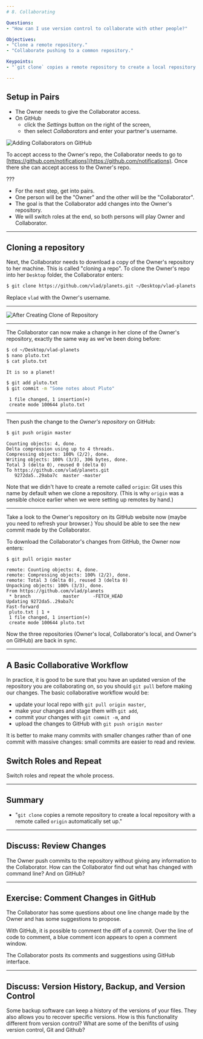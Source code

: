 ```yaml
---
# 8. Collaborating

Questions:
- "How can I use version control to collaborate with other people?"

Objectives:
- "Clone a remote repository."
- "Collaborate pushing to a common repository."

Keypoints:
- "`git clone` copies a remote repository to create a local repository with a remote called `origin` automatically set up."

---
```


## Setup in Pairs

* The Owner needs to give the Collaborator access.
* On GitHub
    * click the _Settings_ button on the right of the screen,
    * then select _Collaborators_  and enter your partner's username.

![Adding Collaborators on GitHub](../fig/github-add-collaborators.png)

To accept access to the Owner's repo, the Collaborator
needs to go to [https://github.com/notifications](https://github.com/notifications).
Once there she can accept access to the Owner's repo.

???

* For the next step, get into pairs.  
* One person will be the "Owner" and the other
will be the "Collaborator".
* The goal is that the Collaborator add changes into
the Owner's repository.
* We will switch roles at the end, so both persons will
play Owner and Collaborator.

---

## Cloning a repository

Next, the Collaborator needs to download a copy of the Owner's repository to her
 machine. This is called "cloning a repo". To clone the Owner's repo into
her `Desktop` folder, the Collaborator enters:

```bash
$ git clone https://github.com/vlad/planets.git ~/Desktop/vlad-planets
```

Replace `vlad` with the Owner's username.

---

![After Creating Clone of Repository](../fig/github-collaboration.svg)

---

The Collaborator can now make a change in her clone of the Owner's repository,
exactly the same way as we've been doing before:

```bash
$ cd ~/Desktop/vlad-planets
$ nano pluto.txt
$ cat pluto.txt
```

```
It is so a planet!
```

```bash
$ git add pluto.txt
$ git commit -m "Some notes about Pluto"
```

```
 1 file changed, 1 insertion(+)
 create mode 100644 pluto.txt
```

---

Then push the change to the *Owner's repository* on GitHub:

```bash
$ git push origin master
```

```
Counting objects: 4, done.
Delta compression using up to 4 threads.
Compressing objects: 100% (2/2), done.
Writing objects: 100% (3/3), 306 bytes, done.
Total 3 (delta 0), reused 0 (delta 0)
To https://github.com/vlad/planets.git
   9272da5..29aba7c  master -master
```

Note that we didn't have to create a remote called `origin`: Git uses this
name by default when we clone a repository.  (This is why `origin` was a
sensible choice earlier when we were setting up remotes by hand.)

---

Take a look to the Owner's repository on its GitHub website now (maybe you need
to refresh your browser.) You should be able to see the new commit made by the
Collaborator.

To download the Collaborator's changes from GitHub, the Owner now enters:

```bash
$ git pull origin master
```

```
remote: Counting objects: 4, done.
remote: Compressing objects: 100% (2/2), done.
remote: Total 3 (delta 0), reused 3 (delta 0)
Unpacking objects: 100% (3/3), done.
From https://github.com/vlad/planets
 * branch            master     -FETCH_HEAD
Updating 9272da5..29aba7c
Fast-forward
 pluto.txt | 1 +
 1 file changed, 1 insertion(+)
 create mode 100644 pluto.txt
```

Now the three repositories (Owner's local, Collaborator's local, and Owner's on
GitHub) are back in sync.

---

## A Basic Collaborative Workflow

In practice, it is good to be sure that you have an updated version of the
repository you are collaborating on, so you should `git pull` before making
our changes. The basic collaborative workflow would be:

* update your local repo with `git pull origin master`,
* make your changes and stage them with `git add`,
* commit your changes with `git commit -m`, and
* upload the changes to GitHub with `git push origin master`

It is better to make many commits with smaller changes rather than
of one commit with massive changes: small commits are easier to
read and review.


## Switch Roles and Repeat

Switch roles and repeat the whole process.

---

## Summary

- "`git clone` copies a remote repository to create a local repository with a remote called `origin` automatically set up."

---

## Discuss: Review Changes

The Owner push commits to the repository without giving any information
to the Collaborator. How can the Collaborator find out what has changed with
command line? And on GitHub?

---

## Exercise: Comment Changes in GitHub

The Collaborator has some questions about one line change made by the Owner and
has some suggestions to propose.

With GitHub, it is possible to comment the diff of a commit. Over the line of
code to comment, a blue comment icon appears to open a comment window.

The Collaborator posts its comments and suggestions using GitHub interface.

---

## Discuss: Version History, Backup, and Version Control

Some backup software can keep a history of the versions of your files. They also
allows you to recover specific versions. How is this functionality different from version control?
What are some of the benifits of using version control, Git and Github?
